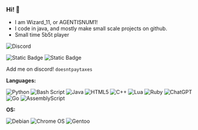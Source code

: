 ### Hi! 👋

- I am Wizard_11, or AGENTISNUM1!
- I code in java, and mostly make small scale projects on github.
- Small time 5b5t player 



![Discord](https://img.shields.io/badge/Discord-%235865F2.svg?style=for-the-badge&logo=discord&logoColor=white) 

![Static Badge](https://img.shields.io/badge/Shit%20Code-purple?style=for-the-badge&logo=gnu-bash&logoColor=white)
![Static Badge](https://img.shields.io/badge/Native%20OS%3A%20ChromeOS-3d89fc?style=for-the-badge&logo=google%20chrome&logoColor=white)


Add me on discord! ```doesntpaytaxes```



**Languages:**

![Python](https://img.shields.io/badge/python-3670A0?style=for-the-badge&logo=python&logoColor=ffdd54)
![Bash Script](https://img.shields.io/badge/bash_script-%23121011.svg?style=for-the-badge&logo=gnu-bash&logoColor=white)
![Java](https://img.shields.io/badge/java-%23ED8B00.svg?style=for-the-badge&logo=openjdk&logoColor=white)
![HTML5](https://img.shields.io/badge/html5-%23E34F26.svg?style=for-the-badge&logo=html5&logoColor=white)
![C++](https://img.shields.io/badge/c++-%2300599C.svg?style=for-the-badge&logo=c%2B%2B&logoColor=white)
![Lua](https://img.shields.io/badge/lua-%232C2D72.svg?style=for-the-badge&logo=lua&logoColor=white)
![Ruby](https://img.shields.io/badge/ruby-%23CC342D.svg?style=for-the-badge&logo=ruby&logoColor=white)
![ChatGPT](https://img.shields.io/badge/chatGPT-74aa9c?style=for-the-badge&logo=openai&logoColor=white)
![Go](https://img.shields.io/badge/go-%2300ADD8.svg?style=for-the-badge&logo=go&logoColor=white)
![AssemblyScript](https://img.shields.io/badge/assembly%20script-%23000000.svg?style=for-the-badge&logo=assemblyscript&logoColor=white)

**OS:**

![Debian](https://img.shields.io/badge/Debian-D70A53?style=for-the-badge&logo=debian&logoColor=white)
![Chrome OS](https://img.shields.io/badge/chrome%20os-3d89fc?style=for-the-badge&logo=google%20chrome&logoColor=white)
![Gentoo](https://img.shields.io/badge/Gentoo-54487A?style=for-the-badge&logo=gentoo&logoColor=white)

